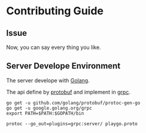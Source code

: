 Contributing Guide
====

Issue
----

Now, you can say every thing you like.

Server Develope Environment
----

The server develope with [Golang](https://golang.org).

The api define by [protobuf](https://developers.google.com/protocol-buffers/docs/proto3) and implement in [grpc](https://grpc.io/).

```
go get -u github.com/golang/protobuf/protoc-gen-go
go get -u google.golang.org/grpc
export PATH=$PATH:$GOPATH/bin

protoc --go_out=plugins=grpc:server/ playgo.proto
```
